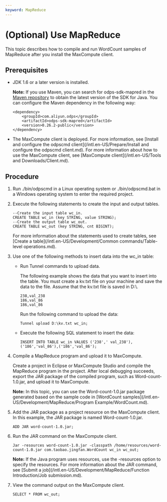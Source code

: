 ```yaml
---
keyword: MapReduce
---
```


# \(Optional\) Use MapReduce

This topic describes how to compile and run WordCount samples of MapReduce after you install the MaxCompute client.

## Prerequisites

-   JDK 1.6 or a later version is installed.

    **Note:** If you use Maven, you can search for odps-sdk-mapred in the [Maven repository](http://search.maven.org/) to obtain the latest version of the SDK for Java. You can configure the Maven dependency in the following way:

    ```
    <dependency>
        <groupId>com.aliyun.odps</groupId>
        <artifactId>odps-sdk-mapred</artifactId>
        <version>0.26.2-public</version>
    </dependency>
    ```

-   The MaxCompute client is deployed. For more information, see [Install and configure the odpscmd client](/intl.en-US/Prepare/Install and configure the odpscmd client.md). For more information about how to use the MaxCompute client, see [MaxCompute client](/intl.en-US/Tools and Downloads/Client.md).

## Procedure

1.  Run ./bin/odpscmd in a Linux operating system or ./bin/odpscmd.bat in a Windows operating system to enter the required project.
2.  Execute the following statements to create the input and output tables.

    ```
    --Create the input table wc_in.
    CREATE TABLE wc_in (key STRING, value STRING);
    --Create the output table wc_out.
    CREATE TABLE wc_out (key STRING, cnt BIGINT);
    ```

    For more information about the statements used to create tables, see [Create a table](/intl.en-US/Development/Common commands/Table-level operations.md).

3.  Use one of the following methods to insert data into the wc\_in table:
    -   Run Tunnel commands to upload data.

        The following example shows the data that you want to insert into the table. You must create a kv.txt file on your machine and save the data to the file. Assume that the kv.txt file is saved in D:\\.

        ```
        238,val_238
        186,val_86
        186,val_86
        ```

        Run the following command to upload the data:

        ```
        Tunnel upload D:\kv.txt wc_in;
        ```

    -   Execute the following SQL statement to insert the data:

        ```
        INSERT INTO TABLE wc_in VALUES ('238',' val_238'),('186','val_86'),('186','val_86');
        ```

4.  Compile a MapReduce program and upload it to MaxCompute.

    Create a project in Eclipse or MaxCompute Studio and compile the MapReduce program in the project. After local debugging succeeds, export the JAR package of the compiled program, such as Word-count-1.0.jar, and upload it to MaxCompute.

    **Note:** In this topic, you can use the Word-count-1.0.jar package generated based on the sample code in [WordCount samples](/intl.en-US/Development/MapReduce/Program Example/WordCount.md).

5.  Add the JAR package as a project resource on the MaxCompute client. In this example, the JAR package is named Word-count-1.0.jar.

    ```
    ADD JAR word-count-1.0.jar;
    ```

6.  Run the JAR command on the MaxCompute client.

    ```
    Jar -resources word-count-1.0.jar -classpath /home/resources/word-count-1.0.jar com.taobao.jingfan.WordCount wc_in wc_out;
    ```

    **Note:** If the Java program uses resources, use the -resources option to specify the resources. For more information about the JAR command, see [Submit a job](/intl.en-US/Development/MapReduce/Function Introduction/Job submission.md).

7.  View the command output on the MaxCompute client.

    ```
    SELECT * FROM wc_out;
    ```


